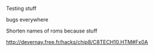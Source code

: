 Testing stuff

bugs everywhere

Shorten names of roms because stuff


http://devernay.free.fr/hacks/chip8/C8TECH10.HTM#Fx0A
